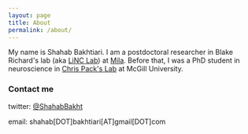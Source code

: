 ```yaml
---
layout: page
title: About
permalink: /about/
---
```


My name is Shahab Bakhtiari. I am a postdoctoral researcher in Blake Richard's lab (aka [LiNC Lab](http://linclab.org/people/)) at [Mila](https://mila.quebec/en/). Before that, I was a PhD student in neuroscience in [Chris Pack's Lab](http://packlab.mcgill.ca/people.html) at McGill University. 

### Contact me

twitter: [@ShahabBakht](https://twitter.com/shahabbakht?lang=en)

email: shahab[DOT]bakhtiari[AT]gmail[DOT]com
